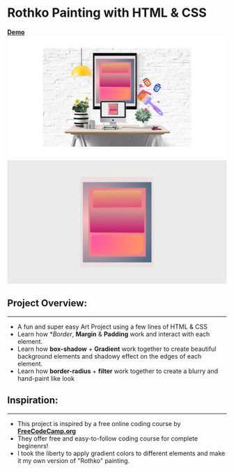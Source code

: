 # Rothko Painting with HTML & CSS
[**Demo**](https://graciecreates.github.io/painting_HTML_CSS/)
![alt text](img1.png)
![alt text](img2.png)


## Project Overview:
---
- A fun and super easy Art Project using a few lines of HTML & CSS
- Learn how **Border*, **Margin** & **Padding** work and interact with each element. 
- Learn how **box-shadow** + **Gradient** work together to create beautiful background elements and shadowy effect on the edges of each element. 
- Learn how **border-radius** + **filter** work together to create a blurry and hand-paint like look 

## Inspiration:
---
- This project is inspired by a free online coding course by [**FreeCodeCamp.org**](https://www.freecodecamp.org/learn)
- They offer free and easy-to-follow coding course for complete beginenrs!
- I took the liberty to apply gradient colors to different elements and make it my own version of "Rothko" painting. 